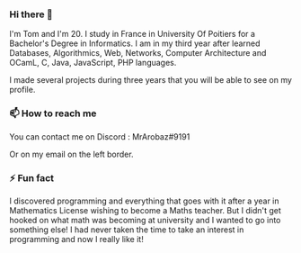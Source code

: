 ### Hi there 👋

I'm Tom and I'm 20.
I study in France in University Of Poitiers for a Bachelor's Degree in Informatics.
I am in my third year after learned Databases, Algorithmics, Web, Networks, Computer Architecture and OCamL, C, Java, JavaScript, PHP languages.

I made several projects during three years that you will be able to see on my profile.

### 📫 How to reach me

You can contact me on Discord : MrArobaz#9191

Or on my email on the left border.

### ⚡ Fun fact

I discovered programming and everything that goes with it after a year in Mathematics License wishing to become a Maths teacher.
But I didn't get hooked on what math was becoming at university and I wanted to go into something else!
I had never taken the time to take an interest in programming and now I really like it!
